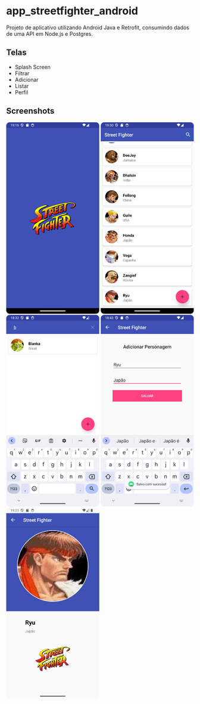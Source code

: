 # app_streetfighter_android

Projeto de aplicativo utilizando Android Java e Retrofit, consumindo dados de uma API em Node.js e Postgres.

## Telas
- Splash Screen
- Filtrar
- Adicionar
- Listar
- Perfil


## Screenshots
<img src="https://github.com/rlhorochovec/app_streetfighter_android/blob/develop/screenshots/splash_screen.png" width="250" /> 
<img src="https://github.com/rlhorochovec/app_streetfighter_android/blob/develop/screenshots/list_fighters.png" width="250" /> 
<img src="https://github.com/rlhorochovec/app_streetfighter_android/blob/develop/screenshots/filter_fighter.png" width="250" /> 
<img src="https://github.com/rlhorochovec/app_streetfighter_android/blob/develop/screenshots/create_fighter.png" width="250" /> 
<img src="https://github.com/rlhorochovec/app_streetfighter_android/blob/develop/screenshots/profile_fighter.png" width="250" />